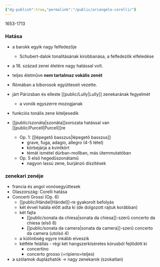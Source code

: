 ```yaml
---
{"dg-publish":true,"permalink":"/public/arcangelo-corelli/"}
---
```


1653-1713

### Hatása
- a barokk egyik nagy felfedezője
	- Schubert-dalok tonalitásának kirobbanása, a felfedezők elfeledése 
- a 18. század zenei életére nagy hatással volt.
- teljes életműve **nem tartalmaz vokális zenét**
- Rómában a bíborosok együtteseit vezette.
- járt Párizsban és elleste [[public/Lully\|Lully]] zenekarának fegyelmét
	- a vonók egyszerre mozogjanak
- funkciós tonális zene kiteljesedik
	
- [[public/szonáta\|szonáta]]sorozata hatással van [[public/Purcell\|Purcell]]re
	* Op. 1: [[lépegető basszus\|lépegető basszus]]
		* grave, fuga, adagio, allegro (4-5 tétel)
		* körbejárja a kvintkört
		* témát ismétel dúrban-mollban, más ütemmutatóban
	- Op. 5 első hegedűszonátamű
		- nagyon lassú zene, burjánzó díszítések
	
### zenekari zenéje
- francia és angol vonósegyüttesek
- Olaszország: Corelli hatása
- Concerti Grossi (Op. 6)
	- [[public/Händel\|Händel]]-re gyakorolt befolyás
	- két évvel halála előtt adta ki (de dolgozott rajtuk korábban)
	- két fajta
		- [[public/sonata da chiesa\|sonata da chiesa]]-szerű concerto da chiesa (első 8)
		- [[public/sonata da camera\|sonata da camera]]-szerű concerto da camera (utolsó 4)
	- a különbség egyre inkább elveszik
	- kétféle felállás - régi két hangszerkíséretes kórusból fejlődött ki
		- concertino
		- concerto grosso (=ripieno=teljes)
- a szólamok duplázhatók -> nagy zenekarok (szokatlan)